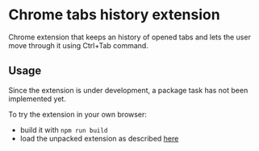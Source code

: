 # Chrome tabs history extension
Chrome extension that keeps an history of opened tabs and lets the user move through it using Ctrl+Tab command.

## Usage
Since the extension is under development, a package task has not been implemented yet.

To try the extension in your own browser:
* build it with ```npm run build```
* load the unpacked extension as described [here](https://developer.chrome.com/extensions/getstarted#unpacked "load unpacked extensions")
